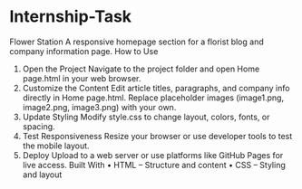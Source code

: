 # Internship-Task
Flower Station
A responsive homepage section for a florist blog and company information page.
How to Use  
1.	Open the Project
Navigate to the project folder and open Home page.html in your web browser.
2.	Customize the Content
Edit article titles, paragraphs, and company info directly in Home page.html.
Replace placeholder images (image1.png, image2.png, image3.png) with your own.
3.	Update Styling 
Modify style.css to change layout, colors, fonts, or spacing.
4.	Test Responsiveness
Resize your browser or use developer tools to test the mobile layout.
5.	Deploy 
Upload to a web server or use platforms like GitHub Pages for live access.
Built With
•	HTML – Structure and content
•	CSS – Styling and layout 
